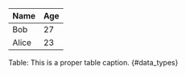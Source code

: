 Name    | Age
--------|------
Bob     | 27
Alice   | 23
Table: This is a proper table caption. {#data_types}
